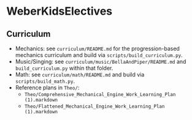 # WeberKidsElectives

## Curriculum
- Mechanics: see `curriculum/README.md` for the progression-based mechanics curriculum and build via `scripts/build_curriculum.py`.
- Music/Singing: see `curriculum/music/BellaAndPiper/README.md` and `build_curriculum.py` within that folder.
- Math: see `curriculum/math/README.md` and build via `scripts/build_math.py`.
- Reference plans in `Theo/`:
  - `Theo/Comprehensive_Mechanical_Engine_Work_Learning_Plan (1).markdown`
  - `Theo/Flattened_Mechanical_Engine_Work_Learning_Plan (1).markdown`
